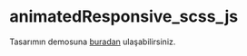 # animatedResponsive_scss_js
Tasarımın demosuna [buradan](https://efsanegnyl.github.io/animatedResponsive_scss_js/) ulaşabilirsiniz.

